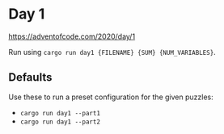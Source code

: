 # Day 1

https://adventofcode.com/2020/day/1

Run using `cargo run day1 {FILENAME} {SUM} {NUM_VARIABLES}`.

## Defaults

Use these to run a preset configuration for the given puzzles:

* `cargo run day1 --part1`
* `cargo run day1 --part2`